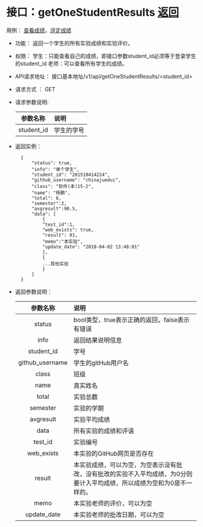 <!-- markdownlint-disable MD033-->
<!-- 禁止MD033类型的警告 https://www.npmjs.com/package/markdownlint -->

# 接口：getOneStudentResults  [返回](../../README.md)
用例： [查看成绩](../cases/CheckGrade.md)，[评定成绩](../cases/Evaluationscore.md)

- 功能：
    返回一个学生的所有实验成绩和实验评价。
    
- 权限：
    学生：只能查看自己的成绩，即接口参数student_id必须等于登录学生的student_id
    老师：可以查看所有学生的成绩。
    
- API请求地址： 
    接口基本地址/v1/api/getOneStudentResults/<student_id>

- 请求方式 ：
    GET

- 请求参数说明:        

  |参数名称|说明|
  |:---------:|:--------------------------------------------------------|      
  |student_id|学生的学号|
    
- 返回实例：

        {         
            "status": true,
            "info": "单个学生",    
            "student_id": "201510414224", 
            "github_username": "chinajuedui", 
            "class": "软件(本)15-2", 
            "name": "杨鹏", 
            "total": 6,
            "semester":2,
            "avgresult":90.5,       
            "data": [
                {
                "test_id":1,
                "web_exists": true, 
                "result": 91, 
                "memo":"本实验",
                "update_date": "2018-04-02 13:48:01"
                }, 
                {
                ...其他实验
                }
            ] 
        }
 
- 返回参数说明：    
 
  |参数名称|说明|
  |:---------:|:--------------------------------------------------------|      
  |status|bool类型，true表示正确的返回，false表示有错误|
  |info|返回结果说明信息|
  |student_id|学号|
  |github_username|学生的gitHub用户名|
  |class|班级|
  |name|真实姓名|   
  |total|实验总数|
   |semester|实验的学期|
  |avgresult|实验平均成绩|   
  |data|所有实验的成绩和评语|
  |test_id|实验编号|
  |web_exists|本实验的GitHub网页是否存在|
  |result|本实验成绩，可以为空，为空表示没有批改，没有批改的实验不入平均成绩，为0分则要计入平均成绩，所以成绩为空和为0是不一样的。|
  |memo|本实验老师的评价，可以为空|
  |update_date|本实验老师的批改日期，可以为空|

